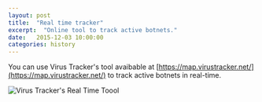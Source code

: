 ```yaml
---
layout: post
title:  "Real time tracker"
excerpt:  "Online tool to track active botnets."
date:   2015-12-03 10:00:00
categories: history
---
```



You can use Virus Tracker's tool avaibable at [https://map.virustracker.net/](https://map.virustracker.net/) to track active botnets in real-time.

![Virus Tracker's Real Time Toool](http://s16.postimg.org/pie9sszlh/botnets_world_map.png)
